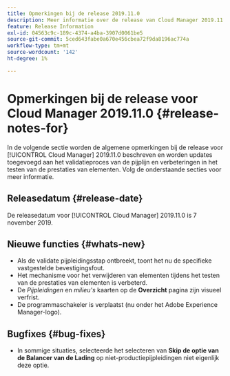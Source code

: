 ```yaml
---
title: Opmerkingen bij de release 2019.11.0
description: Meer informatie over de release van Cloud Manager 2019.11.0.
feature: Release Information
exl-id: 04563c9c-189c-4374-a4ba-3907d0061be5
source-git-commit: 5ced643fabe0a670e456cbea72f9da8196ac774a
workflow-type: tm+mt
source-wordcount: '142'
ht-degree: 1%

---
```


# Opmerkingen bij de release voor Cloud Manager 2019.11.0 {#release-notes-for}

In de volgende sectie worden de algemene opmerkingen bij de release voor [!UICONTROL Cloud Manager] 2019.11.0 beschreven en worden updates toegevoegd aan het validatieproces van de pijplijn en verbeteringen in het testen van de prestaties van elementen.
Volg de onderstaande secties voor meer informatie.

## Releasedatum {#release-date}

De releasedatum voor [!UICONTROL Cloud Manager] 2019.11.0 is 7 november 2019.

## Nieuwe functies {#whats-new}

* Als de validate pijpleidingsstap ontbreekt, toont het nu de specifieke vastgestelde bevestigingsfout.
* Het mechanisme voor het verwijderen van elementen tijdens het testen van de prestaties van elementen is verbeterd.
* De *Pijpleidingen* en *milieu&#39;s* kaarten op de **Overzicht** pagina zijn visueel verfrist.
* De programmaschakeler is verplaatst (nu onder het Adobe Experience Manager-logo).

## Bugfixes {#bug-fixes}

* In sommige situaties, selecteerde het selecteren van **Skip de optie van de Balancer van de Lading** op niet-productiepijpleidingen niet eigenlijk deze optie.
